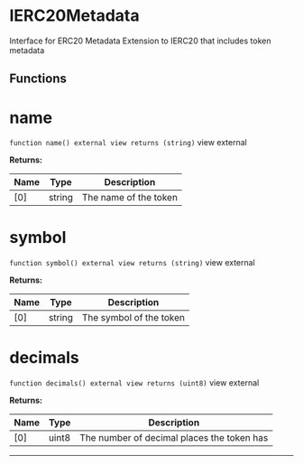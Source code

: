 

# IERC20Metadata

Interface for ERC20 Metadata
Extension to IERC20 that includes token metadata




## Functions
# name


`function name() external view returns (string)` view external






**Returns:**

| Name | Type | Description |
| ---- | ---- | ----------- |
| [0] | string | The name of the token |

# symbol


`function symbol() external view returns (string)` view external






**Returns:**

| Name | Type | Description |
| ---- | ---- | ----------- |
| [0] | string | The symbol of the token |

# decimals


`function decimals() external view returns (uint8)` view external






**Returns:**

| Name | Type | Description |
| ---- | ---- | ----------- |
| [0] | uint8 | The number of decimal places the token has |



---


